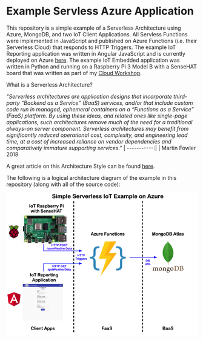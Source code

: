 **Example Servless Azure Application**
==================
This repository is a simple example of a Serverless Architecture using Azure, MongoDB, and two IoT Client Applications. All Servless Functions were implemented in JavaScript and published on Azure Functions (i.e. their Serverless Cloud) that responds to HTTP Triggers. The example IoT Reporting application was written in Angular JavaScript and is currently deployed on Azure [here](https://markiotapp.azurewebsites.net). The example IoT Embedded application was written in Python and running on a Raspberry Pi 3 Model B with a SenseHAT board that was written as part of my [Cloud Workshop](https://github.com/markreha/cloudworkshop).

What is a Serverless Architecture?

<i>"Serverless architectures are application designs that incorporate third-party “Backend as a Service” (BaaS) services, and/or that include custom code run in managed, ephemeral containers on a “Functions as a Service” (FaaS) platform. By using these ideas, and related ones like single-page applications, such architectures remove much of the need for a traditional always-on server component. Serverless architectures may benefit from significantly reduced operational cost, complexity, and engineering lead time, at a cost of increased reliance on vendor dependencies and comparatively immature supporting services."</i>
| -----------:|
| Martin Fowler 2018

A great article on this Architecture Style can be found [here](https://martinfowler.com/articles/serverless.html).

The following is a logical architecture diagram of the example in this repository (along with all of the source code):

<p align="center">
	<img src="https://github.com/markreha/playserverless/blob/main/Doc/Azure%20Serverless%20Example.jpg" alt="Example Serverless Architecture"/>
</p>

